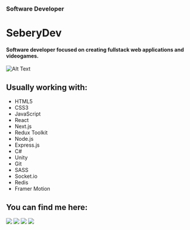 ### Software Developer
# SeberyDev
#### Software developer focused on creating fullstack web applications and videogames.

![Alt Text](https://i.imgur.com/cTFDN2o.gif)

## Usually working with:

<ul>
  <li>HTML5</li>
  <li>CSS3</li>
  <li>JavaScript</li>
  <li>React</li>
  <li>Next.js</li>
  <li>Redux Toolkit</li>
  <li>Node.js</li>
  <li>Express.js</li>
  <li>C#</li>
  <li>Unity</li>
  <li>Git</li>
  <li>SASS</li>
  <li>Socket.io</li>
  <li>Redis</li>
  <li>Framer Motion</li>
</ul>

## You can find me here:
<div> 
  
  <a href="https://twitter.com/seberydev" target="_blank"><img src="https://img.shields.io/badge/Twitter-1DA1F2?style=for-the-badge&logo=twitter&logoColor=white" target="_blank"></a>
    <a href="https://www.linkedin.com/in/seberydev" target="_blank"><img src="https://img.shields.io/badge/-LinkedIn-%230077B5?style=for-the-badge&logo=linkedin&logoColor=white" target="_blank"></a> 
  <a href="https://www.facebook.com/seberydev" target="_blank"><img src="https://img.shields.io/badge/Facebook-100000?style=for-the-badge&logo=facebook&logoColor=white" target="_blank"></a>
  <a href="https://www.instagram.com/seberydev/" target="_blank"><img src="https://img.shields.io/badge/-Instagram-%23E4405F?style=for-the-badge&logo=instagram&logoColor=white" target="_blank"></a>
 	
  
</div>
